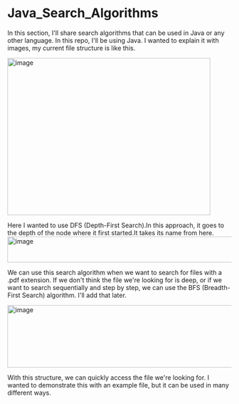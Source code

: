 # Java_Search_Algorithms
In this section, I'll share search algorithms that can be used in Java or any other language. In this repo, I'll be using Java.
I wanted to explain it with images, my current file structure is like this. 

<img width="456" height="353" alt="image" src="https://github.com/user-attachments/assets/133bb692-9e45-4c8b-8388-43ace01ab273" />

Here I wanted to use DFS (Depth-First Search).In this approach, it goes to the depth of the node where it first started.It takes its name from here.
<img width="582" height="58" alt="image" src="https://github.com/user-attachments/assets/78b37030-c8cf-4c9e-b652-6a32754a21d6" />

We can use this search algorithm when we want to search for files with a .pdf extension. 
If we don't think the file we're looking for is deep, or if we want to search sequentially and step by step,
we can use the BFS (Breadth-First Search) algorithm. I'll add that later.

<img width="922" height="140" alt="image" src="https://github.com/user-attachments/assets/c6a55ba4-d673-411b-ac03-5b2c97d9c284" />

With this structure, we can quickly access the file we're looking for. I wanted to demonstrate this with an example file, but it can be used in many different ways.


